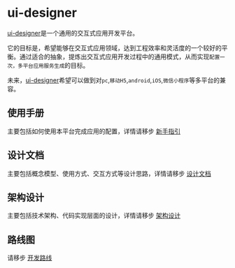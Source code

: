 # ui-designer

[ui-designer](https://github.com/wbpmrck/ui-designer)是一个通用的交互式应用开发平台。

它的目标是，希望能够在交互式应用领域，达到工程效率和灵活度的一个较好的平衡。通过适合的抽象，提炼出交互式应用开发过程中的通用模式，从而实现`配置一次，多平台应用服务生成`的目标。

未来，[ui-designer](https://github.com/wbpmrck/ui-designer)希望可以做到对`pc`,`移动H5`,`android`,`iOS`,`微信小程序`等多平台的兼容。

## 使用手册

主要包括如何使用本平台完成应用的配置，详情请移步 [新手指引](./guide/index.md)

## 设计文档

主要包括概念模型、使用方式、交互方式等设计思路，详情请移步 [设计文档](./design/index.md)

## 架构设计

主要包括技术架构、代码实现层面的设计，详情请移步 [架构设计](./code/index.md)

## 路线图

请移步 [开发路线](./route-map/index.md)